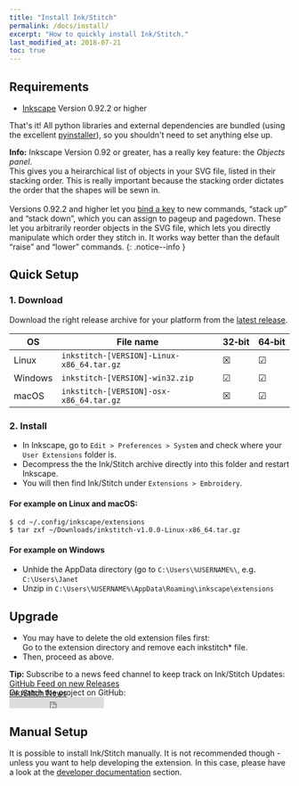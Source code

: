 ```yaml
---
title: "Install Ink/Stitch"
permalink: /docs/install/
excerpt: "How to quickly install Ink/Stitch."
last_modified_at: 2018-07-21
toc: true
---
```


## Requirements

* [Inkscape](https://inkscape.org/) Version 0.92.2 or higher

That's it!  All python libraries and external dependencies are bundled (using the excellent [pyinstaller](http://www.pyinstaller.org)), so you shouldn't need to set anything else up.

**Info:** Inkscape Version 0.92 or greater, has a really key feature: the *Objects panel*.<br>
This gives you a heirarchical list of objects in your SVG file, listed in their stacking order. This is really important because the stacking order dictates the order that the shapes will be sewn in.<br><br>
Versions 0.92.2 and higher let you [bind a key](/docs/customize/#shortcut-keys) to new commands, “stack up” and “stack down”, which you can assign to pageup and pagedown. These let you arbitrarily reorder objects in the SVG file, which lets you directly manipulate which order they stitch in. It works way better than the default “raise” and “lower” commands.
{: .notice--info }

## Quick Setup

### 1. Download
Download the right release archive for your platform from the [latest release](https://github.com/inkstitch/inkstitch/releases/latest).

OS|File name|32&#8209;bit|64&#8209;bit
---|---|---|---
Linux|`inkstitch-[VERSION]-Linux-x86_64.tar.gz`|☒|☑
Windows|`inkstitch-[VERSION]-win32.zip`|☑|☑
macOS|`inkstitch-[VERSION]-osx-x86_64.tar.gz`|☒|☑

### 2. Install
 * In Inkscape, go to `Edit > Preferences > System` and check where your `User Extensions` folder is.
 * Decompress the the Ink/Stitch archive directly into this folder and restart Inkscape.
 * You will then find Ink/Stitch under `Extensions > Embroidery`.

#### For example on Linux and macOS:

```
$ cd ~/.config/inkscape/extensions
$ tar zxf ~/Downloads/inkstitch-v1.0.0-Linux-x86_64.tar.gz
```

#### For example on Windows

* Unhide the AppData directory (go to `C:\Users\%USERNAME%\`, e.g. `C:\Users\Janet`
* Unzip in `C:\Users\%USERNAME%\AppData\Roaming\inkscape\extensions`

## Upgrade

 * You may have to delete the old extension files first:<br>
   Go to the extension directory and remove each inkstitch* file.
 * Then, proceed as above.

**Tip:** Subscribe to a news feed channel to keep track on Ink/Stitch Updates:<br>
 <i class="fas fa-fw fa-rss-square" aria-hidden="true" style="color: #ffb400;"></i> [GitHub Feed on new Releases](https://github.com/inkstitch/inkstitch/releases.atom)<br>
 <i class="fas fa-fw fa-rss-square" aria-hidden="true" style="color: #ffb400;"></i> [Ink/Stitch News](/feed.xml)<br>
{: .notice--info }

<p class="notice--info" style="margin-top: -3.5em !important;">Or watch the project on GitHub:<br><iframe style="display: inline-block;" src="https://ghbtns.com/github-btn.html?user=lexelby&repo=inkstitch&type=watch&count=true&v=2" frameborder="0" scrolling="0" width="170px" height="20px"></iframe></p>

## Manual Setup

It is possible to install Ink/Stitch manually. It is not recommended though - unless you want to help developing the extension.
In this case, please have a look at the [developer documentation](http://localhost:4000/developers/inkstitch/manual-setup/) section.

